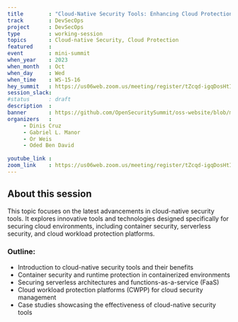 ```yaml
---
title        : "Cloud-Native Security Tools: Enhancing Cloud Protection Capabilities(Panel)"
track        : DevSecOps
project      : DevSecOps
type         : working-session
topics       : Cloud-native Security, Cloud Protection
featured     :
event        : mini-summit
when_year    : 2023
when_month   : Oct
when_day     : Wed
when_time    : WS-15-16
hey_summit   : https://us06web.zoom.us/meeting/register/tZcqd-igqDosHtIvoZ-7yXyjq1FEzqJyFC8f
session_slack:
#status      : draft
description  :
banner       : https://github.com/OpenSecuritySummit/oss-website/blob/main/content/sessions/2023/mini-summits/Oct/banners/cloud-native-security%20tools.png?raw=true
organizers   :
     - Dinis Cruz
     - Gabriel L. Manor 
     - Or Weis
     - Oded Ben David
     
youtube_link : 
zoom_link    : https://us06web.zoom.us/meeting/register/tZcqd-igqDosHtIvoZ-7yXyjq1FEzqJyFC8f
---
```


## About this session

This topic focuses on the latest advancements in cloud-native security tools. It explores innovative tools and technologies designed specifically for securing cloud environments, including container security, serverless security, and cloud workload protection platforms.

### Outline:
- Introduction to cloud-native security tools and their benefits
- Container security and runtime protection in containerized environments
- Securing serverless architectures and functions-as-a-service (FaaS)
- Cloud workload protection platforms (CWPP) for cloud security management
- Case studies showcasing the effectiveness of cloud-native security tools

